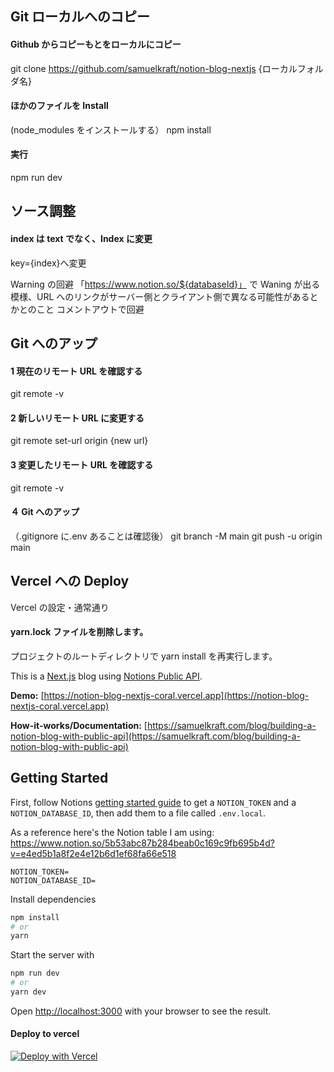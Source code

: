 ## Git ローカルへのコピー

#### Github からコピーもとをローカルにコピー

git clone https://github.com/samuelkraft/notion-blog-nextjs {ローカルフォルダ名}

#### ほかのファイルを Install

(node_modules をインストールする）
npm install

#### 実行

npm run dev

## ソース調整

#### index は text でなく、Index に変更

key={index}へ変更

Warning の回避
「https://www.notion.so/${databaseId}」 で Waning が出る模様、URL へのリンクがサーバー側とクライアント側で異なる可能性があるとかとのこと
コメントアウトで回避

## Git へのアップ

#### 1 現在のリモート URL を確認する

git remote -v

#### 2 新しいリモート URL に変更する

git remote set-url origin {new url}

#### 3 変更したリモート URL を確認する

git remote -v

#### ４ Git へのアップ

（.gitignore に.env あることは確認後）
git branch -M main
git push -u origin main

## Vercel への Deploy

Vercel の設定・通常通り

#### yarn.lock ファイルを削除します。

プロジェクトのルートディレクトリで yarn install を再実行します。

This is a [Next.js](https://nextjs.org/) blog using [Notions Public API](https://developers.notion.com).

**Demo:** [https://notion-blog-nextjs-coral.vercel.app](https://notion-blog-nextjs-coral.vercel.app)

**How-it-works/Documentation:** [https://samuelkraft.com/blog/building-a-notion-blog-with-public-api](https://samuelkraft.com/blog/building-a-notion-blog-with-public-api)

## Getting Started

First, follow Notions [getting started guide](https://developers.notion.com/docs/getting-started) to get a `NOTION_TOKEN` and a `NOTION_DATABASE_ID`, then add them to a file called `.env.local`.

As a reference here's the Notion table I am using: https://www.notion.so/5b53abc87b284beab0c169c9fb695b4d?v=e4ed5b1a8f2e4e12b6d1ef68fa66e518

```
NOTION_TOKEN=
NOTION_DATABASE_ID=
```

Install dependencies

```bash
npm install
# or
yarn
```

Start the server with

```bash
npm run dev
# or
yarn dev
```

Open [http://localhost:3000](http://localhost:3000) with your browser to see the result.

#### Deploy to vercel

[![Deploy with Vercel](https://vercel.com/button)](https://vercel.com/new/git/external?repository-url=https%3A%2F%2Fgithub.com%2Fsamuelkraft%2Fnotion-blog-nextjs&env=NOTION_TOKEN,NOTION_DATABASE_ID&envDescription=Please%20add%20NOTION_TOKEN%20and%20NOTION_DATABASE_ID%20that%20is%20required%20to%20connect%20the%20blog%20to%20your%20notion%20account.&envLink=https%3A%2F%2Fdevelopers.notion.com%2Fdocs%2Fgetting-started&project-name=notion-blog-nextjs&repo-name=notion-blog-nextjs&demo-title=Notion%20Blog%20Next%20JS&demo-description=%20This%20is%20a%20Next.js%20blog%20using%20Notions%20Public%20API.&demo-url=notion-blog-nextjs-coral.vercel.app)

